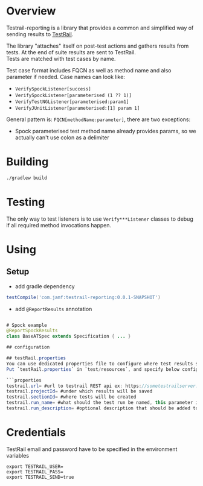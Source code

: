 # Overview

Testrail-reporting is a library that provides a common and simplified way of sending results to [TestRail](https://www.gurock.com/testrail).  

The library "attaches" itself on post-test actions and gathers results from tests. At the end of suite results are sent to TestRail.  
Tests are matched with test cases by name.  

Test case format includes FQCN as well as method name and also parameter if needed. Case names can look like:

- `VerifySpockListener[success]`
- `VerifySpockListener[parameterised (1 ?? 1)]`
- `VerifyTestNGListener[parameterised:param1]`
- `VerifyJUnitListener[parameterised:[1] param 1]`

General pattern is: `FQCN[methodName:parameter]`, there are two exceptions:
- Spock parameterised test method name already provides params, so we actually can't use colon as a delimiter

# Building

```bash
./gradlew build
```

# Testing

The only way to test listeners is to use `Verify***Listener` classes to debug if all required method invocations happen.

# Using

## Setup

- add gradle dependency  
```groovy
testCompile('com.jamf:testrail-reporting:0.0.1-SNAPSHOT')
```

- add `@ReportResults` annotation
```java

# Spock example
@ReportSpockResults
class BaseATSpec extends Specification { ... }

## configuration

## testRail.properties
You can use dedicated properties file to configure where test results should be reported.  
Put `testRail.properties` in `test/resources`, and specify below configuration.

```properties
testrail.url= #url to testrail REST api ex: https://sometestrailserver.com/testrail
testrail.projectId= #under which results will be saved
testrail.sectionId= #where tests will be created
testrail.run_name= #what should the test run be named, this parameter is required if testrail.send is true
testrail.run_description= #optional description that should be added to test run
```

# Credentials
TestRail email and password have to be specified in the environment variables
```
export TESTRAIL_USER=
export TESTRAIL_PASS=
export TESTRAIL_SEND=true
```